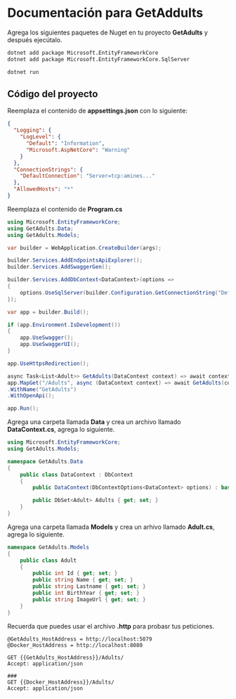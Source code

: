 # Documentación para GetAddults

Agrega los siguientes paquetes de Nuget en tu proyecto **GetAdults** y después ejecútalo.

```bash
dotnet add package Microsoft.EntityFrameworkCore
dotnet add package Microsoft.EntityFrameworkCore.SqlServer

dotnet run
```

## Código del proyecto

Reemplaza el contenido de **appsettings.json** con lo siguiente:

```json
{
  "Logging": {
    "LogLevel": {
      "Default": "Information",
      "Microsoft.AspNetCore": "Warning"
    }
  },
  "ConnectionStrings": {
    "DefaultConnection": "Server=tcp:amines..."
  },
  "AllowedHosts": "*"
}
```

Reemplaza el contenido de **Program.cs**

```csharp
using Microsoft.EntityFrameworkCore;
using GetAdults.Data;
using GetAdults.Models;

var builder = WebApplication.CreateBuilder(args);

builder.Services.AddEndpointsApiExplorer();
builder.Services.AddSwaggerGen();

builder.Services.AddDbContext<DataContext>(options =>
{
    options.UseSqlServer(builder.Configuration.GetConnectionString("DefaultConnection"));
});

var app = builder.Build();

if (app.Environment.IsDevelopment())
{
    app.UseSwagger();
    app.UseSwaggerUI();
}

app.UseHttpsRedirection();

async Task<List<Adult>> GetAdults(DataContext context) => await context.Adults.ToListAsync();
app.MapGet("/Adults", async (DataContext context) => await GetAdults(context))
.WithName("GetAdults")
.WithOpenApi();

app.Run();
```

Agrega una carpeta llamada **Data** y crea un archivo llamado **DataContext.cs**, agrega lo siguiente.

```csharp
using Microsoft.EntityFrameworkCore;
using GetAdults.Models;

namespace GetAdults.Data
{
    public class DataContext : DbContext
    {
        public DataContext(DbContextOptions<DataContext> options) : base(options) { }

        public DbSet<Adult> Adults { get; set; }
    }
}
```

Agrega una carpeta llamada **Models** y crea un arhivo llamado **Adult.cs**, agrega lo siguiente.

```csharp
namespace GetAdults.Models
{
    public class Adult
    {
        public int Id { get; set; }
        public string Name { get; set; }
        public string Lastname { get; set; }
        public int BirthYear { get; set; }
        public string ImageUrl { get; set; }
    }
}
```

Recuerda que puedes usar el archivo **.http** para probasr tus peticiones.

```http
@GetAdults_HostAddress = http://localhost:5079
@Docker_HostAddress = http://localhost:8080

GET {{GetAdults_HostAddress}}/Adults/
Accept: application/json

###
GET {{Docker_HostAddress}}/Adults/
Accept: application/json
```
